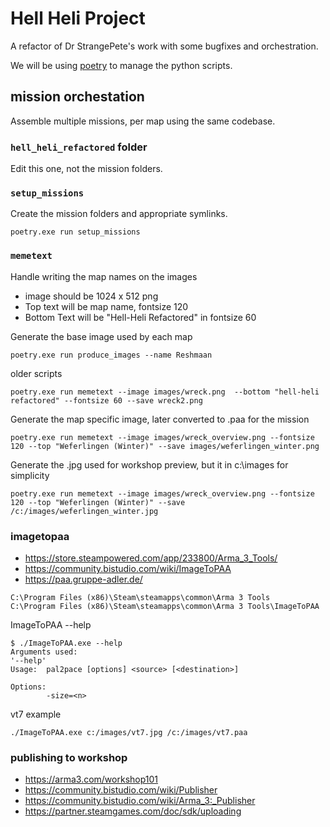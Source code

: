 # Hell Heli Project

A refactor of Dr StrangePete's work with some bugfixes and orchestration.

We will be using [poetry](https://python-poetry.org) to manage the python scripts.

## mission orchestation

Assemble multiple missions, per map using the same codebase.

### `hell_heli_refactored` folder

Edit this one, not the mission folders.

### `setup_missions`

Create the mission folders and appropriate symlinks.

```shell
poetry.exe run setup_missions
```

### `memetext`

Handle writing the map names on the images

- image should be 1024 x 512 png
- Top text will be map name, fontsize 120
- Bottom Text will be "Hell-Heli Refactored" in fontsize 60

Generate the base image used by each map

```shell
poetry.exe run produce_images --name Reshmaan
```

older scripts

```shell
poetry.exe run memetext --image images/wreck.png  --bottom "hell-heli refactored" --fontsize 60 --save wreck2.png
```

Generate the map specific image, later converted to .paa for the mission

```shell
poetry.exe run memetext --image images/wreck_overview.png --fontsize 120 --top "Weferlingen (Winter)" --save images/weferlingen_winter.png
```

Generate the .jpg used for workshop preview, but it in c:\images for simplicity

```shell
poetry.exe run memetext --image images/wreck_overview.png --fontsize 120 --top "Weferlingen (Winter)" --save /c:/images/weferlingen_winter.jpg

```

### imagetopaa

- <https://store.steampowered.com/app/233800/Arma_3_Tools/>
- <https://community.bistudio.com/wiki/ImageToPAA>
- <https://paa.gruppe-adler.de/>

```shell
C:\Program Files (x86)\Steam\steamapps\common\Arma 3 Tools
C:\Program Files (x86)\Steam\steamapps\common\Arma 3 Tools\ImageToPAA
```

ImageToPAA --help

```shell
$ ./ImageToPAA.exe --help
Arguments used:
'--help'
Usage:  pal2pace [options] <source> [<destination>]

Options:
        -size=<n>
```

vt7 example
```shell
./ImageToPAA.exe c:/images/vt7.jpg /c:/images/vt7.paa
```

### publishing to workshop

- <https://arma3.com/workshop101>
- <https://community.bistudio.com/wiki/Publisher>
- <https://community.bistudio.com/wiki/Arma_3:_Publisher>
- <https://partner.steamgames.com/doc/sdk/uploading>
